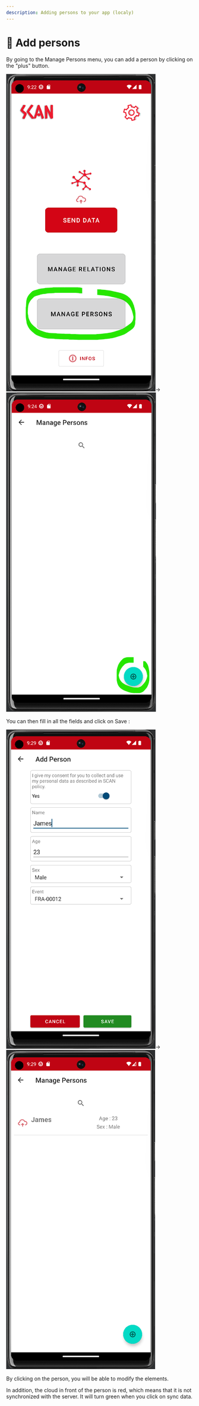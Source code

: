 ```yaml
---
description: Adding persons to your app (localy)
---
```


# 🧑 Add persons

By going to the Manage Persons menu, you can add a person by clicking on the "plus" button.

![](<../.gitbook/assets/image (5).png>)->![](<../.gitbook/assets/image (11).png>)



You can then fill in all the fields and click on Save :&#x20;

![](<../.gitbook/assets/image (17).png>)->![](<../.gitbook/assets/image (10).png>)



By clicking on the person, you will be able to modify the elements.&#x20;

In addition, the cloud in front of the person is red, which means that it is not synchronized with the server. It will turn green when you click on sync data.
